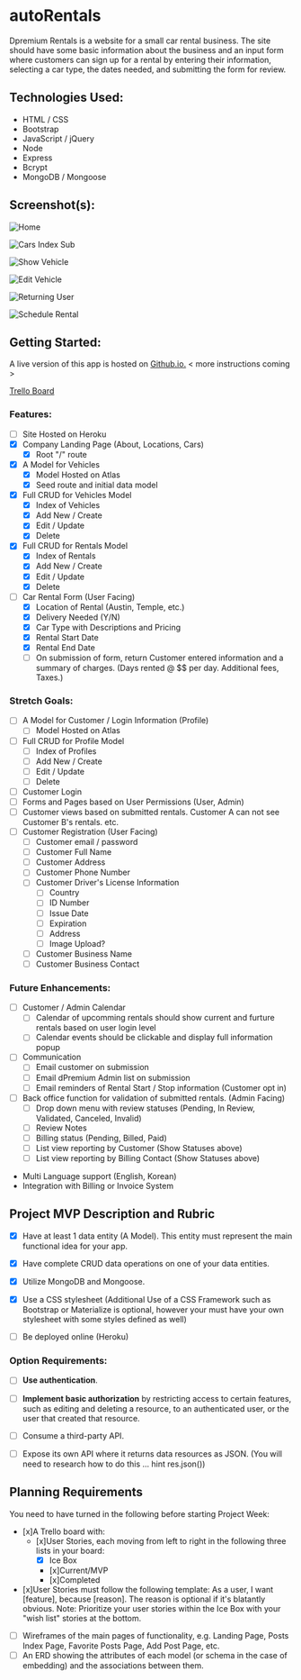 # autoRentals
Dpremium Rentals is a website for a small car rental business. The site should have some basic information about the business and an input form where customers can sign up for a rental by entering their information, selecting a car type, the dates needed, and submitting the form for review. 

## Technologies Used: 
- HTML / CSS
- Bootstrap
- JavaScript / jQuery
- Node
- Express 
- Bcrypt
- MongoDB / Mongoose

## Screenshot(s):

![Home](/wireframes/Home.png)

![Cars Index Sub](/wireframes/Sub-Cars-Index-Vehicle%20.png)

![Show Vehicle](/wireframes/Show-Vehicle.png)

![Edit Vehicle](/wireframes/Edit-Vehicle.png)

![Returning User](/wireframes/Returning-User.png)

![Schedule Rental](/wireframes/Schedule-Rental.png)

## Getting Started: 
A live version of this app is hosted on [Github.io.](https://pclarytx10.github.io) < more instructions coming >

[Trello Board](https://trello.com/b/Dtdt7fmv/auto-rentals-website)

### Features:
- [ ] Site Hosted on Heroku 
- [x] Company Landing Page (About, Locations, Cars)
  - [x] Root "/" route
- [x] A Model for Vehicles
  - [x] Model Hosted on Atlas
  - [x] Seed route and initial data model
- [x] Full CRUD for Vehicles Model
  - [x] Index of Vehicles
  - [x] Add New / Create 
  - [x] Edit / Update
  - [x] Delete
- [x] Full CRUD for Rentals Model
  - [x] Index of Rentals
  - [x] Add New / Create 
  - [x] Edit / Update
  - [x] Delete
- [ ] Car Rental Form (User Facing)
	- [x] Location of Rental (Austin, Temple, etc.)
	- [x] Delivery Needed (Y/N)
	- [x] Car Type with Descriptions and Pricing 
	- [x] Rental Start Date
	- [x] Rental End Date
	- [ ] On submission of form, return Customer entered information and a summary of charges. (Days rented @ $$ per day. Additional fees, Taxes.)

### Stretch Goals:
- [ ] A Model for Customer / Login Information (Profile)
  - [ ] Model Hosted on Atlas
- [ ] Full CRUD for Profile Model
  - [ ] Index of Profiles
  - [ ] Add New / Create 
  - [ ] Edit / Update
  - [ ] Delete
- [ ] Customer Login
- [ ] Forms and Pages based on User Permissions (User, Admin)
- [ ] Customer views based on submitted rentals. Customer A can not see Customer B's rentals. etc.  
- [ ] Customer Registration (User Facing)
	- [ ] Customer email / password
	- [ ] Customer Full Name
	- [ ] Customer Address
	- [ ] Customer Phone Number
	- [ ] Customer Driver's License Information
		- [ ] Country 
		- [ ] ID Number
		- [ ] Issue Date
		- [ ] Expiration 
		- [ ] Address
		- [ ] Image Upload?
	- [ ] Customer Business Name
	- [ ] Customer Business Contact

### Future Enhancements:
- [ ] Customer / Admin Calendar
	- [ ] Calendar of upcomming rentals should show current and furture rentals based on user login level
	- [ ] Calendar events should be clickable and display full information popup 
- [ ] Communication
	- [ ] Email customer on submission
	- [ ] Email dPremium Admin list on submission
	- [ ] Email reminders of Rental Start / Stop information (Customer opt in)
- [ ] Back office function for validation of submitted rentals. (Admin Facing)
	- [ ] Drop down menu with review statuses (Pending, In Review, Validated, Canceled, Invalid)
	- [ ] Review Notes
	- [ ] Billing status (Pending, Billed, Paid)
	- [ ] List view reporting by Customer (Show Statuses above)
	- [ ] List view reporting by Billing Contact (Show Statuses above)
- Multi Language support (English, Korean) 
- Integration with Billing or Invoice System 

## Project MVP Description and Rubric
- [x] Have at least 1 data entity (A Model). This entity must represent the main functional idea for your app.

- [x] Have complete CRUD data operations on one of your data entities.

- [x] Utilize MongoDB and Mongoose.

- [x] Use a CSS stylesheet (Additional Use of a CSS Framework such as Bootstrap or Materialize is optional, however your must have your own stylesheet with some styles defined as well)

- [ ] Be deployed online (Heroku)

### Option Requirements:
- [ ] **Use authentication**.

- [ ] **Implement basic authorization** by restricting access to certain features, such as editing and deleting a resource, to an authenticated user, or the user that created that resource.

- [ ] Consume a third-party API.

- [ ] Expose its own API where it returns data resources as JSON. (You will need to research how to do this ... hint res.json())

## Planning Requirements
You need to have turned in the following before starting Project Week:
- [x]A Trello board with:
  - [x]User Stories, each moving from left to right in the following three lists in your board:
    - [x] Ice Box
    - [x]Current/MVP
    - [x]Completed
- [x]User Stories must follow the following template: As a user, I want [feature], because [reason]. The reason is optional if it's blatantly obvious. Note: Prioritize your user stories within the Ice Box with your "wish list" stories at the bottom.
- [ ] Wireframes of the main pages of functionality, e.g. Landing Page, Posts Index Page, Favorite Posts Page, Add Post Page, etc.
- [ ] An ERD showing the attributes of each model (or schema in the case of embedding) and the associations between them.